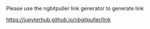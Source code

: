 Please use the ngbitpuller link generator to generate link 

https://jupyterhub.github.io/nbgitpuller/link

